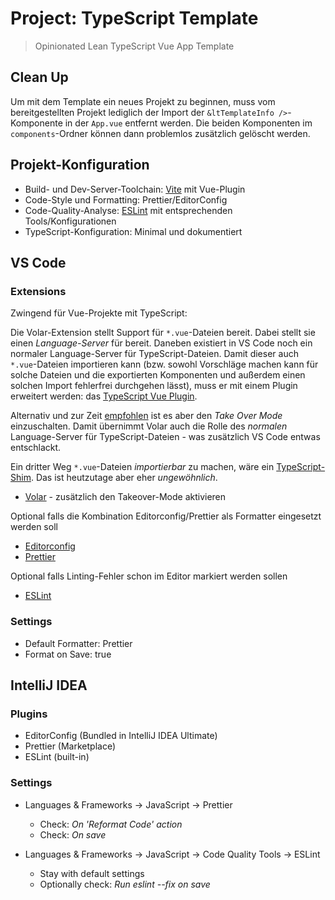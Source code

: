 # Project: TypeScript Template

> Opinionated Lean TypeScript Vue App Template

## Clean Up

Um mit dem Template ein neues Projekt zu beginnen, muss vom bereitgestellten
Projekt lediglich der Import der `&ltTemplateInfo />`-Komponente in der
`App.vue` entfernt werden. Die beiden Komponenten im `components`-Ordner
können dann problemlos zusätzlich gelöscht werden.

## Projekt-Konfiguration

- Build- und Dev-Server-Toolchain: [Vite](https://vitejs.dev/) mit Vue-Plugin
- Code-Style und Formatting: Prettier/EditorConfig
- Code-Quality-Analyse: [ESLint](https://eslint.org/) mit entsprechenden Tools/Konfigurationen
- TypeScript-Konfiguration: Minimal und dokumentiert

## VS Code

### Extensions

Zwingend für Vue-Projekte mit TypeScript:

Die Volar-Extension stellt Support für `*.vue`-Dateien bereit. Dabei stellt sie einen _Language-Server_ für bereit.
Daneben existiert in VS Code noch ein normaler Language-Server für TypeScript-Dateien. Damit dieser auch
`*.vue`-Dateien importieren kann (bzw. sowohl Vorschläge machen kann für solche Dateien und die exportierten
Komponenten und außerdem einen solchen Import fehlerfrei durchgehen lässt), muss er mit einem Plugin erweitert
werden: das [TypeScript Vue Plugin](https://marketplace.visualstudio.com/items?itemName=Vue.vscode-typescript-vue-plugin).

Alternativ und zur Zeit [empfohlen](https://github.com/vuejs/language-tools/discussions/471) ist es aber
den _Take Over Mode_ einzuschalten. Damit übernimmt Volar auch die Rolle des _normalen_ Language-Server für
TypeScript-Dateien - was zusätzlich VS Code entwas entschlackt.

Ein dritter Weg `*.vue`-Dateien _importierbar_ zu machen, wäre ein [TypeScript-Shim](https://github.com/Code-Pop/Real-World-Vue-3-TypeScript/blob/main/src/shims-vue.d.ts).
Das ist heutzutage aber eher _ungewöhnlich_.

- [Volar](https://marketplace.visualstudio.com/items?itemName=Vue.volar) - zusätzlich den Takeover-Mode aktivieren

Optional falls die Kombination Editorconfig/Prettier als Formatter eingesetzt werden soll

- [Editorconfig](https://marketplace.visualstudio.com/items?itemName=EditorConfig.EditorConfig)
- [Prettier](https://marketplace.visualstudio.com/items?itemName=esbenp.prettier-vscode)

Optional falls Linting-Fehler schon im Editor markiert werden sollen

- [ESLint](https://marketplace.visualstudio.com/items?itemName=dbaeumer.vscode-eslint)

### Settings

- Default Formatter: Prettier
- Format on Save: true

## IntelliJ IDEA

### Plugins

- EditorConfig (Bundled in IntelliJ IDEA Ultimate)
- Prettier (Marketplace)
- ESLint (built-in)

### Settings

- Languages & Frameworks &rarr; JavaScript &rarr; Prettier

  - Check: _On 'Reformat Code' action_
  - Check: _On save_

- Languages & Frameworks &rarr; JavaScript &rarr; Code Quality Tools &rarr; ESLint

  - Stay with default settings
  - Optionally check: _Run eslint --fix on save_
